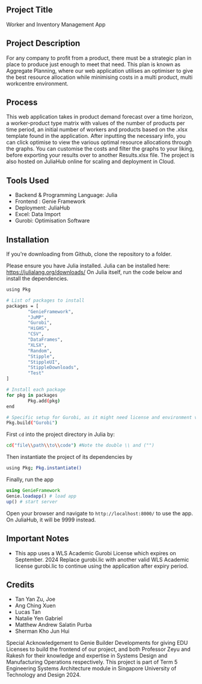 ## Project Title 
Worker and Inventory Management App

## Project Description
For any company to profit from a product, there must be a strategic plan in place to produce just enough to meet that need. This plan is known as Aggregate Planning, where our web application utilises an optimiser to give the best resource allocation while minimising costs in a multi product, multi workcentre environment. 

## Process
This web application takes in product demand forecast over a time horizon, a worker-product type matrix with values of the number of products per time period, an initial number of workers and products based on the .xlsx template found in the application. After inputting the necessary info, you can click optimise to view the various optimal resource allocations through the graphs. You can customise the costs and filter the graphs to your liking, before exporting your results over to another Results.xlsx file. The project is also hosted on JuliaHub online for scaling and deployment in Cloud.

## Tools Used
- Backend & Programming Language: Julia
- Frontend : Genie Framework
- Deployment: JuliaHub
- Excel: Data Import
- Gurobi: Optimisation Software

## Installation

If you're downloading from Github, clone the repository to a folder.

Please ensure you have Julia installed. Julia can be installed here: https://julialang.org/downloads/ 
On Julia itself, run the code below and install the dependencies.

```bash
using Pkg

# List of packages to install
packages = [
        "GenieFramework",
        "JuMP",
        "Gurobi",
        "HiGHS",
        "CSV",
        "DataFrames",
        "XLSX",
        "Random",
        "Stipple",
        "StippleUI",
        "StippleDownloads",
        "Test"
]

# Install each package
for pkg in packages
        Pkg.add(pkg)
end

# Specific setup for Gurobi, as it might need license and environment variables set up
Pkg.build("Gurobi")
```

First `cd` into the project directory in Julia by:

```bash
cd("file\\path\\to\\code") #Note the double \\ and ("")
```

Then instantiate the project of its dependencies by

```bash
using Pkg; Pkg.instantiate()
```

Finally, run the app

```julia
using GenieFramework
Genie.loadapp() # load app
up() # start server
```

Open your browser and navigate to `http://localhost:8000/` to use the app. On JuliaHub, it will be 9999 instead.

## Important Notes
- This app uses a WLS Academic Gurobi License which expires on September. 2024 Replace gurobi.lic with another valid WLS Academic license gurobi.lic to continue using the application after expiry period.

## Credits
- Tan Yan Zu, Joe
- Ang Ching Xuen
- Lucas Tan
- Natalie Yen Gabriel
- Matthew Andrew Salatin Purba
- Sherman Kho Jun Hui

Special Acknowledgement to Genie Builder Developments for giving EDU Licenses to build the frontend of our project, and both Professor Zeyu and Rakesh for their knowledge and expertise in Systems Design and Manufacturing Operations respectively. This project is part of Term 5 Engineering Systems Architecture module in Singapore University of Technology and Design 2024.


